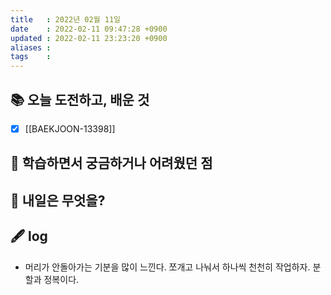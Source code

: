 ```yaml
---
title   : 2022년 02월 11일 
date    : 2022-02-11 09:47:28 +0900
updated : 2022-02-11 23:23:20 +0900
aliases : 
tags    : 
---
```

## 📚 오늘 도전하고, 배운 것
- [x] [[BAEKJOON-13398]]

## 🤔 학습하면서 궁금하거나 어려웠던 점 

## 🌅 내일은 무엇을?

## 🖋 log
- 머리가 안돌아가는 기분을 많이 느낀다. 쪼개고 나눠서 하나씩 천천히 작업하자. 분할과 정복이다.  

